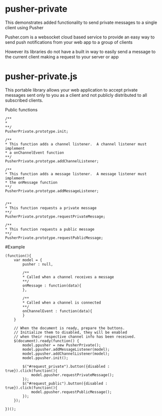 pusher-private
==============

This demonstrates added functionality to send private messages to a single client using Pusher

Pusher.com is a websocket cloud based service to provide an easy way to send push notifications from your web app to a group of clients

However its libraries do not have a built in way to easily send a message to the current client making a request to your server or app
	

# pusher-private.js

This portable library allows your web application to accept private messages sent only to you as a client and not publicly distributed to all subscribed clients.

Public functions

	/**
	* 
	**/
	PusherPrivate.prototype.init;
	
	/**
	* This function adds a channel listener.  A channel listener must implement
	* a onChannelEvent function
	**/
	PusherPrivate.prototype.addChannelListener;
	
	/**
	* This function adds a message listener.  A message listener must implement
	* the onMessage function
	**/	
	PusherPrivate.prototype.addMessageListener;
	
	
	/**
	* This function requests a private message
	**/
	PusherPrivate.prototype.requestPrivateMessage;
	
	/**
	* This function requests a public message
	**/
	PusherPrivate.prototype.requestPublicMessage;
	
#Example

	(function(){
		var model = {
			pusher : null,
		
			/**
			* Called when a channel receives a message 
			**/
			onMessage : function(data){
			},
			
			/**
			* Called when a channel is connected 
			**/
			onChannelEvent : function(data){
			}
		}
		
		// When the document is ready, prepare the buttons.  
		// Initialize them to disabled, they will be enabled
		// when their respective channel info has been received.
		$(document).ready(function() {		
			model.ppusher = new PusherPrivate();
			model.ppusher.addMessageListener(model);
			model.ppusher.addChannelListener(model);
			model.ppusher.init();
			
			$("#request_private").button({disabled : true}).click(function(){
				model.ppusher.requestPrivateMessage();
			});
			$("#request_public").button({disabled : true}).click(function(){
				model.ppusher.requestPublicMessage();
			});
		});
		
	})();